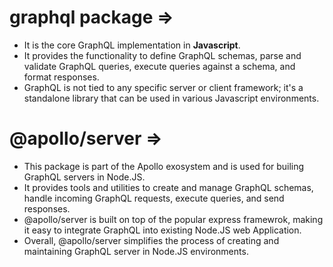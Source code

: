 # graphql package =>

- It is the core GraphQL implementation in **Javascript**.
- It provides the functionality to define GraphQL schemas, parse and validate GraphQL queries, execute queries against a schema, and format responses.
- GraphQL is not tied to any specific server or client framework; it's a standalone library that can be used in various Javascript environments.

# @apollo/server =>

- This package is part of the Apollo exosystem and is used for builing GraphQL servers in Node.JS.
- It provides tools and utilities to create and manage GraphQL schemas, handle incoming GraphQL requests, execute queries, and send responses.
- @apollo/server is built on top of the popular express framewrok, making it easy to integrate GraphQL into existing Node.JS web Application.
- Overall, @apollo/server simplifies the process of creating and maintaining GraphQL server in Node.JS environments.
